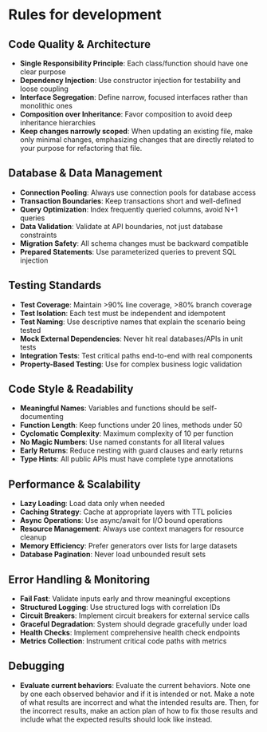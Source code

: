# Rules for development

## Code Quality & Architecture

- **Single Responsibility Principle**: Each class/function should have one clear purpose
- **Dependency Injection**: Use constructor injection for testability and loose coupling
- **Interface Segregation**: Define narrow, focused interfaces rather than monolithic ones
- **Composition over Inheritance**: Favor composition to avoid deep inheritance hierarchies
- **Keep changes narrowly scoped**: When updating an existing file, make only minimal changes, emphasizing changes that are directly related to your purpose for refactoring that file.

## Database & Data Management

- **Connection Pooling**: Always use connection pools for database access
- **Transaction Boundaries**: Keep transactions short and well-defined
- **Query Optimization**: Index frequently queried columns, avoid N+1 queries
- **Data Validation**: Validate at API boundaries, not just database constraints
- **Migration Safety**: All schema changes must be backward compatible
- **Prepared Statements**: Use parameterized queries to prevent SQL injection

## Testing Standards

- **Test Coverage**: Maintain >90% line coverage, >80% branch coverage
- **Test Isolation**: Each test must be independent and idempotent
- **Test Naming**: Use descriptive names that explain the scenario being tested
- **Mock External Dependencies**: Never hit real databases/APIs in unit tests
- **Integration Tests**: Test critical paths end-to-end with real components
- **Property-Based Testing**: Use for complex business logic validation

## Code Style & Readability

- **Meaningful Names**: Variables and functions should be self-documenting
- **Function Length**: Keep functions under 20 lines, methods under 50
- **Cyclomatic Complexity**: Maximum complexity of 10 per function
- **No Magic Numbers**: Use named constants for all literal values
- **Early Returns**: Reduce nesting with guard clauses and early returns
- **Type Hints**: All public APIs must have complete type annotations

## Performance & Scalability

- **Lazy Loading**: Load data only when needed
- **Caching Strategy**: Cache at appropriate layers with TTL policies
- **Async Operations**: Use async/await for I/O bound operations
- **Resource Management**: Always use context managers for resource cleanup
- **Memory Efficiency**: Prefer generators over lists for large datasets
- **Database Pagination**: Never load unbounded result sets

## Error Handling & Monitoring

- **Fail Fast**: Validate inputs early and throw meaningful exceptions
- **Structured Logging**: Use structured logs with correlation IDs
- **Circuit Breakers**: Implement circuit breakers for external service calls
- **Graceful Degradation**: System should degrade gracefully under load
- **Health Checks**: Implement comprehensive health check endpoints
- **Metrics Collection**: Instrument critical code paths with metrics

## Debugging

- **Evaluate current behaviors**: Evaluate the current behaviors. Note one by one each observed behavior and if it is intended or not. Make a note of what results are incorrect and what the intended results are. Then, for the incorrect results, make an action plan of how to fix those results and include what the expected results should look like instead.
